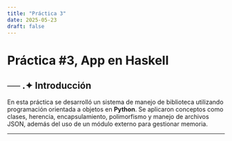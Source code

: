 ```yaml
---
title: "Práctica 3"
date: 2025-05-23
draft: false
---
```

#  **Práctica #3, App en Haskell**

## **── .✦ Introducción**  

En esta práctica se desarrolló un sistema de manejo de biblioteca utilizando programación orientada a objetos en **Python**. Se aplicaron conceptos como clases, herencia, encapsulamiento, polimorfismo y manejo de archivos JSON, además del uso de un módulo externo para gestionar memoria.  

---
